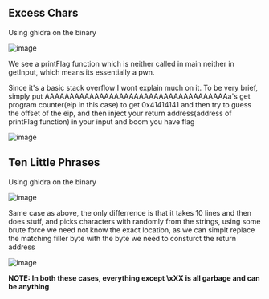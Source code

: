 ## Excess Chars

Using ghidra on the binary

![image](https://user-images.githubusercontent.com/64488123/167382960-81af125e-c456-41cd-9e12-49b400dc0428.png)

We see a printFlag function which is neither called in main neither in getInput, which means its essentially a pwn.

Since it's a basic stack overflow I wont explain much on it. To be very brief, simply put AAAAAAAAAAAAAAAAAAAAAAAAAAAAAAAAAAAAAa's get program counter(eip in this case) to get 0x41414141 and then try to guess the offset of the eip, and then inject your return address(address of printFlag function) in your input and boom you have flag

![image](https://user-images.githubusercontent.com/64488123/167383475-dc627ff7-4a50-47f3-8341-e20c3d4931b0.png)

## Ten Little Phrases

Using ghidra on the binary

![image](https://user-images.githubusercontent.com/64488123/167383823-8d15fa66-f2b5-4f73-b15a-4e4aa43568f3.png)

Same case as above, the only differrence is that it takes 10 lines and then does stuff, and picks characters with randomly from the strings, using some brute force we need not know the exact location, as we can simplt replace the matching filler byte with the byte we need to consturct the return address

![image](https://user-images.githubusercontent.com/64488123/167384898-f2f43e67-8fad-4568-8e71-8fc5fa6e63a2.png)


**NOTE: In both these cases, everything except \xXX is all garbage and can be anything**

